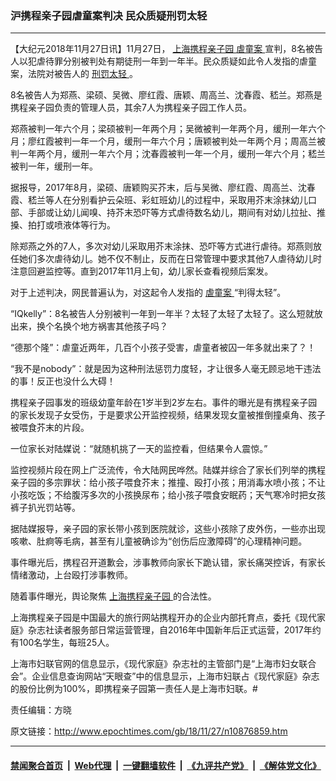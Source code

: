 ### 沪携程亲子园虐童案判决 民众质疑刑罚太轻
------------------------

<p>
 【大纪元2018年11月27日讯】11月27日，
 <a href="http://www.epochtimes.com/gb/tag/%E4%B8%8A%E6%B5%B7%E6%90%BA%E7%A8%8B%E4%BA%B2%E5%AD%90%E5%9B%AD.html">
  上海携程亲子园
 </a>
 <a href="http://www.epochtimes.com/gb/tag/%E8%99%90%E7%AB%A5%E6%A1%88.html">
  虐童案
 </a>
 宣判，8名被告人以犯虐待罪分别被判处有期徒刑一年到一年半。民众质疑如此令人发指的虐童案，法院对被告人的
 <a href="http://www.epochtimes.com/gb/tag/%E5%88%91%E7%BD%9A%E5%A4%AA%E8%BD%BB.html">
  刑罚太轻
 </a>
 。
</p>
<p>
 8名被告人为郑燕、梁硕、吴微、廖红霞、唐颖、周高兰、沈春霞、嵇兰。郑燕是携程亲子园负责的管理人员，其余7人为携程亲子园工作人员。
</p>
<p>
 郑燕被判一年六个月；梁硕被判一年两个月；吴微被判一年两个月，缓刑一年六个月；廖红霞被判一年一个月，缓刑一年六个月；唐颖被判处一年两个月；周高兰被判一年两个月，缓刑一年六个月；沈春霞被判一年一个月，缓刑一年六个月；嵇兰被判一年，缓刑一年。
</p>
<p>
 据报导，2017年8月，梁硕、唐颖购买芥末，后与吴微、廖红霞、周高兰、沈春霞、嵇兰等人在分别看护云朵班、彩虹班幼儿的过程中，采取用芥末涂抹幼儿口部、手部或让幼儿闻嗅、持芥末恐吓等方式虐待数名幼儿，期间有对幼儿拉扯、推搡、拍打或喷液体等行为。
</p>
<p>
 除郑燕之外的7人，多次对幼儿采取用芥末涂抹、恐吓等方式进行虐待。郑燕则放任她们多次虐待幼儿。她不仅不制止，反而在日常管理中要求其他7人虐待幼儿时注意回避监控等。直到2017年11月上旬，幼儿家长查看视频后案发。
</p>
<p>
 对于上述判决，网民普遍认为，对这起令人发指的
 <a href="http://www.epochtimes.com/gb/tag/%E8%99%90%E7%AB%A5%E6%A1%88.html">
  虐童案
 </a>
 “判得太轻”。
</p>
<p>
 “IQkelly”：8名被告人分别被判一年到一年半？太轻了太轻了太轻了。这么短就放出来，换个名换个地方祸害其他孩子吗？
</p>
<p>
 “德那个隆”：虐童近两年，几百个小孩子受害，虐童者被囚一年多就出来了？！
</p>
<p>
 “我不是nobody”：就是因为这种刑法惩罚力度轻，才让很多人毫无顾忌地干违法的事！反正也没什么大碍！
</p>
<p>
 携程亲子园事发的班级幼童年龄在1岁半到2岁左右。事件的曝光是有携程亲子园的家长发现子女受伤，于是要求公开监控视频，结果发现女童被推倒撞桌角、孩子被喂食芥末的片段。
</p>
<p>
 一位家长对陆媒说：“就随机挑了一天的监控看，但结果令人震惊。”
</p>
<p>
 监控视频片段在网上广泛流传，令大陆网民哗然。陆媒并综合了家长们列举的携程亲子园的多宗罪状：给小孩子喂食芥末；推撞、殴打小孩；用消毒水喷小孩；不让小孩吃饭；不给腹泻多次的小孩换尿布；给小孩子喂食安眠药；天气寒冷时把女孩裤子扒光罚站等。
</p>
<p>
 据陆媒报导，亲子园的家长带小孩到医院就诊，这些小孩除了皮外伤，一些亦出现咳嗽、肚痾等毛病，甚至有儿童被确诊为“创伤后应激障碍”的心理精神问题。
</p>
<p>
 事件曝光后，携程召开道歉会，涉事教师向家长下跪认错，家长痛哭控诉，有家长情绪激动，上台殴打涉事教师。
</p>
<p>
 随着事件曝光，舆论聚焦
 <a href="http://www.epochtimes.com/gb/tag/%E4%B8%8A%E6%B5%B7%E6%90%BA%E7%A8%8B%E4%BA%B2%E5%AD%90%E5%9B%AD.html">
  上海携程亲子园
 </a>
 的合法性。
</p>
<p>
 上海携程亲子园是中国最大的旅行网站携程开办的企业内部托育点，委托《现代家庭》杂志社读者服务部日常运营管理，自2016年中国新年后正式运营，2017年约有100名学生，每班25人。
</p>
<p>
 上海市妇联官网的信息显示，《现代家庭》杂志社的主管部门是“上海市妇女联合会”。企业信息查询网站“天眼查”中的信息显示，上海市妇联占《现代家庭》杂志的股份比例为100%，即携程亲子园第一责任人是上海市妇联。#
</p>
<p>
 责任编辑：方晓
</p>

原文链接：http://www.epochtimes.com/gb/18/11/27/n10876859.htm


------------------------
#### [禁闻聚合首页](https://github.com/gfw-breaker/banned-news/blob/master/README.md) &nbsp;|&nbsp; [Web代理](https://github.com/gfw-breaker/open-proxy/blob/master/README.md) &nbsp;|&nbsp; [一键翻墙软件](https://github.com/gfw-breaker/nogfw/blob/master/README.md) &nbsp;|&nbsp; [《九评共产党》](https://github.com/gfw-breaker/9ping.md/blob/master/README.md#九评之一评共产党是什么) &nbsp;|&nbsp; [《解体党文化》](https://github.com/gfw-breaker/jtdwh.md/blob/master/README.md#绪论)